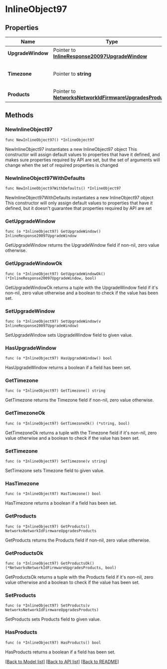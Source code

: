 # InlineObject97

## Properties

Name | Type | Description | Notes
------------ | ------------- | ------------- | -------------
**UpgradeWindow** | Pointer to [**InlineResponse20097UpgradeWindow**](InlineResponse20097UpgradeWindow.md) |  | [optional] 
**Timezone** | Pointer to **string** | The timezone for the network | [optional] 
**Products** | Pointer to [**NetworksNetworkIdFirmwareUpgradesProducts**](NetworksNetworkIdFirmwareUpgradesProducts.md) |  | [optional] 

## Methods

### NewInlineObject97

`func NewInlineObject97() *InlineObject97`

NewInlineObject97 instantiates a new InlineObject97 object
This constructor will assign default values to properties that have it defined,
and makes sure properties required by API are set, but the set of arguments
will change when the set of required properties is changed

### NewInlineObject97WithDefaults

`func NewInlineObject97WithDefaults() *InlineObject97`

NewInlineObject97WithDefaults instantiates a new InlineObject97 object
This constructor will only assign default values to properties that have it defined,
but it doesn't guarantee that properties required by API are set

### GetUpgradeWindow

`func (o *InlineObject97) GetUpgradeWindow() InlineResponse20097UpgradeWindow`

GetUpgradeWindow returns the UpgradeWindow field if non-nil, zero value otherwise.

### GetUpgradeWindowOk

`func (o *InlineObject97) GetUpgradeWindowOk() (*InlineResponse20097UpgradeWindow, bool)`

GetUpgradeWindowOk returns a tuple with the UpgradeWindow field if it's non-nil, zero value otherwise
and a boolean to check if the value has been set.

### SetUpgradeWindow

`func (o *InlineObject97) SetUpgradeWindow(v InlineResponse20097UpgradeWindow)`

SetUpgradeWindow sets UpgradeWindow field to given value.

### HasUpgradeWindow

`func (o *InlineObject97) HasUpgradeWindow() bool`

HasUpgradeWindow returns a boolean if a field has been set.

### GetTimezone

`func (o *InlineObject97) GetTimezone() string`

GetTimezone returns the Timezone field if non-nil, zero value otherwise.

### GetTimezoneOk

`func (o *InlineObject97) GetTimezoneOk() (*string, bool)`

GetTimezoneOk returns a tuple with the Timezone field if it's non-nil, zero value otherwise
and a boolean to check if the value has been set.

### SetTimezone

`func (o *InlineObject97) SetTimezone(v string)`

SetTimezone sets Timezone field to given value.

### HasTimezone

`func (o *InlineObject97) HasTimezone() bool`

HasTimezone returns a boolean if a field has been set.

### GetProducts

`func (o *InlineObject97) GetProducts() NetworksNetworkIdFirmwareUpgradesProducts`

GetProducts returns the Products field if non-nil, zero value otherwise.

### GetProductsOk

`func (o *InlineObject97) GetProductsOk() (*NetworksNetworkIdFirmwareUpgradesProducts, bool)`

GetProductsOk returns a tuple with the Products field if it's non-nil, zero value otherwise
and a boolean to check if the value has been set.

### SetProducts

`func (o *InlineObject97) SetProducts(v NetworksNetworkIdFirmwareUpgradesProducts)`

SetProducts sets Products field to given value.

### HasProducts

`func (o *InlineObject97) HasProducts() bool`

HasProducts returns a boolean if a field has been set.


[[Back to Model list]](../README.md#documentation-for-models) [[Back to API list]](../README.md#documentation-for-api-endpoints) [[Back to README]](../README.md)


